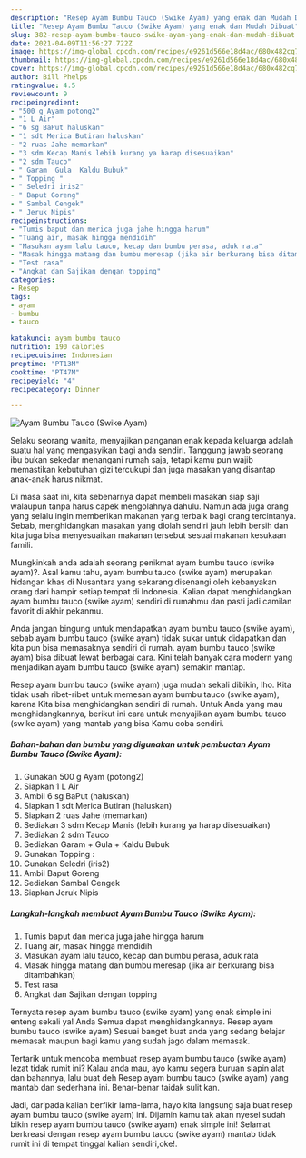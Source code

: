 ```yaml
---
description: "Resep Ayam Bumbu Tauco (Swike Ayam) yang enak dan Mudah Dibuat"
title: "Resep Ayam Bumbu Tauco (Swike Ayam) yang enak dan Mudah Dibuat"
slug: 382-resep-ayam-bumbu-tauco-swike-ayam-yang-enak-dan-mudah-dibuat
date: 2021-04-09T11:56:27.722Z
image: https://img-global.cpcdn.com/recipes/e9261d566e18d4ac/680x482cq70/ayam-bumbu-tauco-swike-ayam-foto-resep-utama.jpg
thumbnail: https://img-global.cpcdn.com/recipes/e9261d566e18d4ac/680x482cq70/ayam-bumbu-tauco-swike-ayam-foto-resep-utama.jpg
cover: https://img-global.cpcdn.com/recipes/e9261d566e18d4ac/680x482cq70/ayam-bumbu-tauco-swike-ayam-foto-resep-utama.jpg
author: Bill Phelps
ratingvalue: 4.5
reviewcount: 9
recipeingredient:
- "500 g Ayam potong2"
- "1 L Air"
- "6 sg BaPut haluskan"
- "1 sdt Merica Butiran haluskan"
- "2 ruas Jahe memarkan"
- "3 sdm Kecap Manis lebih kurang ya harap disesuaikan"
- "2 sdm Tauco"
- " Garam  Gula  Kaldu Bubuk"
- " Topping "
- " Seledri iris2"
- " Baput Goreng"
- " Sambal Cengek"
- " Jeruk Nipis"
recipeinstructions:
- "Tumis baput dan merica juga jahe hingga harum"
- "Tuang air, masak hingga mendidih"
- "Masukan ayam lalu tauco, kecap dan bumbu perasa, aduk rata"
- "Masak hingga matang dan bumbu meresap (jika air berkurang bisa ditambahkan)"
- "Test rasa"
- "Angkat dan Sajikan dengan topping"
categories:
- Resep
tags:
- ayam
- bumbu
- tauco

katakunci: ayam bumbu tauco 
nutrition: 190 calories
recipecuisine: Indonesian
preptime: "PT13M"
cooktime: "PT47M"
recipeyield: "4"
recipecategory: Dinner

---
```



![Ayam Bumbu Tauco (Swike Ayam)](https://img-global.cpcdn.com/recipes/e9261d566e18d4ac/680x482cq70/ayam-bumbu-tauco-swike-ayam-foto-resep-utama.jpg)

Selaku seorang wanita, menyajikan panganan enak kepada keluarga adalah suatu hal yang mengasyikan bagi anda sendiri. Tanggung jawab seorang ibu bukan sekedar menangani rumah saja, tetapi kamu pun wajib memastikan kebutuhan gizi tercukupi dan juga masakan yang disantap anak-anak harus nikmat.

Di masa  saat ini, kita sebenarnya dapat membeli masakan siap saji walaupun tanpa harus capek mengolahnya dahulu. Namun ada juga orang yang selalu ingin memberikan makanan yang terbaik bagi orang tercintanya. Sebab, menghidangkan masakan yang diolah sendiri jauh lebih bersih dan kita juga bisa menyesuaikan makanan tersebut sesuai makanan kesukaan famili. 



Mungkinkah anda adalah seorang penikmat ayam bumbu tauco (swike ayam)?. Asal kamu tahu, ayam bumbu tauco (swike ayam) merupakan hidangan khas di Nusantara yang sekarang disenangi oleh kebanyakan orang dari hampir setiap tempat di Indonesia. Kalian dapat menghidangkan ayam bumbu tauco (swike ayam) sendiri di rumahmu dan pasti jadi camilan favorit di akhir pekanmu.

Anda jangan bingung untuk mendapatkan ayam bumbu tauco (swike ayam), sebab ayam bumbu tauco (swike ayam) tidak sukar untuk didapatkan dan kita pun bisa memasaknya sendiri di rumah. ayam bumbu tauco (swike ayam) bisa dibuat lewat berbagai cara. Kini telah banyak cara modern yang menjadikan ayam bumbu tauco (swike ayam) semakin mantap.

Resep ayam bumbu tauco (swike ayam) juga mudah sekali dibikin, lho. Kita tidak usah ribet-ribet untuk memesan ayam bumbu tauco (swike ayam), karena Kita bisa menghidangkan sendiri di rumah. Untuk Anda yang mau menghidangkannya, berikut ini cara untuk menyajikan ayam bumbu tauco (swike ayam) yang mantab yang bisa Kamu coba sendiri.

<!--inarticleads1-->

##### Bahan-bahan dan bumbu yang digunakan untuk pembuatan Ayam Bumbu Tauco (Swike Ayam):

1. Gunakan 500 g Ayam (potong2)
1. Siapkan 1 L Air
1. Ambil 6 sg BaPut (haluskan)
1. Siapkan 1 sdt Merica Butiran (haluskan)
1. Siapkan 2 ruas Jahe (memarkan)
1. Sediakan 3 sdm Kecap Manis (lebih kurang ya harap disesuaikan)
1. Sediakan 2 sdm Tauco
1. Sediakan  Garam + Gula + Kaldu Bubuk
1. Gunakan  Topping :
1. Gunakan  Seledri (iris2)
1. Ambil  Baput Goreng
1. Sediakan  Sambal Cengek
1. Siapkan  Jeruk Nipis




<!--inarticleads2-->

##### Langkah-langkah membuat Ayam Bumbu Tauco (Swike Ayam):

1. Tumis baput dan merica juga jahe hingga harum
1. Tuang air, masak hingga mendidih
1. Masukan ayam lalu tauco, kecap dan bumbu perasa, aduk rata
1. Masak hingga matang dan bumbu meresap (jika air berkurang bisa ditambahkan)
1. Test rasa
1. Angkat dan Sajikan dengan topping




Ternyata resep ayam bumbu tauco (swike ayam) yang enak simple ini enteng sekali ya! Anda Semua dapat menghidangkannya. Resep ayam bumbu tauco (swike ayam) Sesuai banget buat anda yang sedang belajar memasak maupun bagi kamu yang sudah jago dalam memasak.

Tertarik untuk mencoba membuat resep ayam bumbu tauco (swike ayam) lezat tidak rumit ini? Kalau anda mau, ayo kamu segera buruan siapin alat dan bahannya, lalu buat deh Resep ayam bumbu tauco (swike ayam) yang mantab dan sederhana ini. Benar-benar taidak sulit kan. 

Jadi, daripada kalian berfikir lama-lama, hayo kita langsung saja buat resep ayam bumbu tauco (swike ayam) ini. Dijamin kamu tak akan nyesel sudah bikin resep ayam bumbu tauco (swike ayam) enak simple ini! Selamat berkreasi dengan resep ayam bumbu tauco (swike ayam) mantab tidak rumit ini di tempat tinggal kalian sendiri,oke!.

